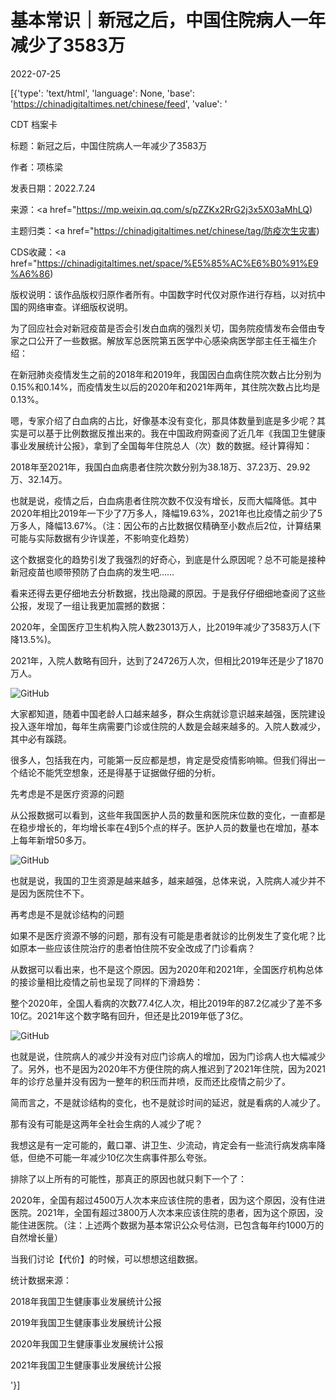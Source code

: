 # 基本常识｜新冠之后，中国住院病人一年减少了3583万

2022-07-25

[{'type': 'text/html', 'language': None, 'base': 'https://chinadigitaltimes.net/chinese/feed', 'value': '

CDT 档案卡

标题：新冠之后，中国住院病人一年减少了3583万

作者：项栋梁

发表日期：2022.7.24

来源：<a href="https://mp.weixin.qq.com/s/pZZKx2RrG2j3x5X03aMhLQ)

主题归类：<a href="https://chinadigitaltimes.net/chinese/tag/防疫次生灾害)

CDS收藏：<a href="https://chinadigitaltimes.net/space/%E5%85%AC%E6%B0%91%E9%A6%86)

版权说明：该作品版权归原作者所有。中国数字时代仅对原作进行存档，以对抗中国的网络审查。详细版权说明。





为了回应社会对新冠疫苗是否会引发白血病的强烈关切，国务院疫情发布会借由专家之口公开了一些数据。解放军总医院第五医学中心感染病医学部主任王福生介绍：



在新冠肺炎疫情发生之前的2018年和2019年，我国因白血病住院次数占比分别为0.15%和0.14%，而疫情发生以后的2020年和2021年两年，其住院次数占比均是0.13%。



嗯，专家介绍了白血病的占比，好像基本没有变化，那具体数量到底是多少呢？其实是可以基于比例数据反推出来的。我在中国政府网查阅了近几年《我国卫生健康事业发展统计公报》，拿到了全国每年住院总人（次）数的数据。经计算得知：

2018年至2021年，我国白血病患者住院次数分别为38.18万、37.23万、29.92万、32.14万。

也就是说，疫情之后，白血病患者住院次数不仅没有增长，反而大幅降低。其中2020年相比2019年一下少了7万多人，降幅19.63%，2021年也比疫情之前少了5万多人，降幅13.67%。（注：因公布的占比数据仅精确至小数点后2位，计算结果可能与实际数据有少许误差，不影响变化趋势）

这个数据变化的趋势引发了我强烈的好奇心，到底是什么原因呢？总不可能是接种新冠疫苗也顺带预防了白血病的发生吧……

看来还得去更仔细地去分析数据，找出隐藏的原因。于是我仔仔细细地查阅了这些公报，发现了一组让我更加震撼的数据：

2020年，全国医疗卫生机构入院人数23013万人，比2019年减少了3583万人(下降13.5%)。

2021年，入院人数略有回升，达到了24726万人次，但相比2019年还是少了1870万人。

![GitHub](https://chinadigitaltimes.net/chinese/files/2022/07/post-684740-62de0c0680ca1.png)

大家都知道，随着中国老龄人口越来越多，群众生病就诊意识越来越强，医院建设投入逐年增加，每年生病需要门诊或住院的人数是会越来越多的。入院人数减少，其中必有蹊跷。

很多人，包括我在内，可能第一反应都是想，肯定是受疫情影响嘛。但我们得出一个结论不能凭空想象，还是得基于证据做仔细的分析。

先考虑是不是医疗资源的问题

从公报数据可以看到，这些年我国医护人员的数量和医院床位数的变化，一直都是在稳步增长的，年均增长率在4到5个点的样子。医护人员的数量也在增加，基本上每年新增50多万。

![GitHub](https://chinadigitaltimes.net/chinese/files/2022/07/post-684740-62de0c07f1987.)

也就是说，我国的卫生资源是越来越多，越来越强，总体来说，入院病人减少并不是因为医院住不下。

再考虑是不是就诊结构的问题

如果不是医疗资源不够的问题，那有没有可能是患者就诊的比例发生了变化呢？比如原本一些应该住院治疗的患者怕住院不安全改成了门诊看病？

从数据可以看出来，也不是这个原因。因为2020年和2021年，全国医疗机构总体的接诊量相比疫情之前也呈现了同样的下滑趋势：

整个2020年，全国人看病的次数77.4亿人次，相比2019年的87.2亿减少了差不多10亿。2021年这个数字略有回升，但还是比2019年低了3亿。

![GitHub](https://chinadigitaltimes.net/chinese/files/2022/07/post-684740-62de0c0a1d1fa.png)

也就是说，住院病人的减少并没有对应门诊病人的增加，因为门诊病人也大幅减少了。另外，也不是因为2020年不方便住院的病人推迟到了2021年住院，因为2021年的诊疗总量并没有因为一整年的积压而井喷，反而还比疫情之前少了。

简而言之，不是就诊结构的变化，也不是就诊时间的延迟，就是看病的人减少了。

那有没有可能是这两年全社会生病的人减少了呢？

我想这是有一定可能的，戴口罩、讲卫生、少流动，肯定会有一些流行病发病率降低，但绝不可能一年减少10亿次生病事件那么夸张。

排除了以上所有的可能性，那真正的原因也就只剩下一个了：

2020年，全国有超过4500万人次本来应该住院的患者，因为这个原因，没有住进医院。2021年，全国有超过3800万人次本来应该住院的患者，因为这个原因，没能住进医院。（注：上述两个数据为基本常识公众号估测，已包含每年约1000万的自然增长量）

当我们讨论【代价】的时候，可以想想这组数据。

统计数据来源：



2018年我国卫生健康事业发展统计公报

2019年我国卫生健康事业发展统计公报

2020年我国卫生健康事业发展统计公报

2021年我国卫生健康事业发展统计公报

'}]
